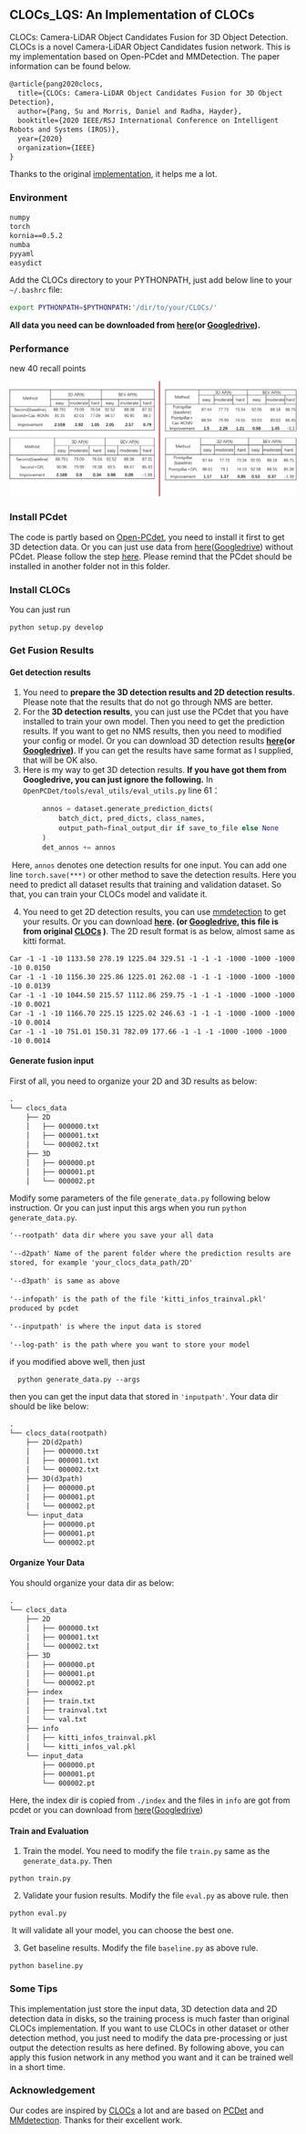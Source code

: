 ## CLOCs_LQS: An Implementation of CLOCs

CLOCs: Camera-LiDAR Object Candidates Fusion for 3D Object Detection. CLOCs is a novel Camera-LiDAR Object Candidates fusion network. This is my implementation based on Open-PCdet and MMDetection. The paper information can be found below. 

```
@article{pang2020clocs,
  title={CLOCs: Camera-LiDAR Object Candidates Fusion for 3D Object Detection},
  author={Pang, Su and Morris, Daniel and Radha, Hayder},
  booktitle={2020 IEEE/RSJ International Conference on Intelligent Robots and Systems (IROS)},
  year={2020}
  organization={IEEE}
}
```

Thanks to the original [implementation](https://github.com/pangsu0613/CLOCs), it helps me a lot. 

### Environment

```
numpy
torch
kornia==0.5.2
numba
pyyaml
easydict
```

Add the CLOCs directory to your PYTHONPATH, just add below line to your `~/.bashrc` file:

```bash
export PYTHONPATH=$PYTHONPATH:'/dir/to/your/CLOCs/'
```
**All data you need can be downloaded from [here](https://jbox.sjtu.edu.cn/l/U1EjFb)(or [Googledrive](https://drive.google.com/drive/folders/13h8452vcq0Wc-7p2BGMeJDpteHCDTdNs?usp=sharing)).**

### Performance

new 40 recall points

![Result](./Result.png)

### Install PCdet

The code is partly based on [Open-PCdet](https://github.com/open-mmlab/OpenPCDet), you need to install it first to get 3D detection data. Or you can just use data from [here](https://jbox.sjtu.edu.cn/l/U1EjFb)([Googledrive](https://drive.google.com/drive/folders/13h8452vcq0Wc-7p2BGMeJDpteHCDTdNs?usp=sharing)) without PCdet. Please follow the step [here](https://github.com/open-mmlab/OpenPCDet). Please remind that the PCdet should be installed in another folder not in this folder. 

### Install CLOCs
You can just run
```
python setup.py develop
```

### Get Fusion Results

#### Get detection results

1. You need to **prepare the 3D detection results and 2D detection results**. Please note that the results that do not go through NMS are better. 
2. For the **3D detection results**, you can just use the PCdet that you have installed to train your own model. Then you need to get the prediction results. If you want to get no NMS results, then you need to modified your config or model. Or you can download 3D detection results **[here](https://jbox.sjtu.edu.cn/l/OFgs7G)(or [Googledrive](https://drive.google.com/file/d/1tzajKim1Uh65zn4ABVHGC5TceK-IaWg_/view))**. If you can get the results have same format as I supplied, that will be OK also.
3. Here is my way to get 3D detection results. **If you have got them from Googledrive, you can just ignore the following.** In `OpenPCDet/tools/eval_utils/eval_utils.py` line 61：

```python
        annos = dataset.generate_prediction_dicts(
            batch_dict, pred_dicts, class_names,
            output_path=final_output_dir if save_to_file else None
        )
        det_annos += annos
```

​	Here, `annos` denotes one detection results for one input. You can add one line `torch.save(***)` or other method to save the detection results. Here you need to predict all dataset results that training and validation dataset. So that, you can train your CLOCs model and validate it.

4. You need to get 2D detection results, you can use [mmdetection](https://github.com/open-mmlab/mmdetection) to get your results. Or you can download **[here](https://jbox.sjtu.edu.cn/l/hFDjf2). (or [Googledrive](https://drive.google.com/file/d/11_OvYFpsK12bn_TRDElbYmnTqmvyfpG-/view), this file is from original [CLOCs](https://github.com/pangsu0613/CLOCs) )**. The 2D result format is as below, almost same as kitti format.

```
Car -1 -1 -10 1133.50 278.19 1225.04 329.51 -1 -1 -1 -1000 -1000 -1000 -10 0.0150 
Car -1 -1 -10 1156.30 225.86 1225.01 262.08 -1 -1 -1 -1000 -1000 -1000 -10 0.0139 
Car -1 -1 -10 1044.50 215.57 1112.86 259.75 -1 -1 -1 -1000 -1000 -1000 -10 0.0021 
Car -1 -1 -10 1166.70 225.15 1225.02 246.63 -1 -1 -1 -1000 -1000 -1000 -10 0.0014 
Car -1 -1 -10 751.01 150.31 782.09 177.66 -1 -1 -1 -1000 -1000 -1000 -10 0.0014 
```

#### Generate fusion input

First of all, you need to organize your 2D and 3D results as below:
```
.
└── clocs_data
    ├── 2D
    │   ├── 000000.txt
    │   ├── 000001.txt
    │   └── 000002.txt
    ├── 3D
    │   ├── 000000.pt
    │   ├── 000001.pt
    │   └── 000002.pt

```

Modify some parameters of the file `generate_data.py` following below instruction. Or you can just input this args when you run `python generate_data.py`.

```
'--rootpath' data dir where you save your all data

'--d2path' Name of the parent folder where the prediction results are stored, for example 'your_clocs_data_path/2D'

'--d3path' is same as above

'--infopath' is the path of the file 'kitti_infos_trainval.pkl' produced by pcdet

'--inputpath' is where the input data is stored

'--log-path' is the path where you want to store your model
```

if you modified above well, then just 

```
  python generate_data.py --args
```

then you can get the input data that stored in `'inputpath'`. Your data dir should be like below:
```
.
└── clocs_data(rootpath)
    ├── 2D(d2path)
    │   ├── 000000.txt
    │   ├── 000001.txt
    │   └── 000002.txt
    ├── 3D(d3path)
    │   ├── 000000.pt
    │   ├── 000001.pt
    │   └── 000002.pt
    └── input_data
        ├── 000000.pt
        ├── 000001.pt
        └── 000002.pt
```

#### Organize Your Data
You should organize your data dir as below:
```
.
└── clocs_data
    ├── 2D
    │   ├── 000000.txt
    │   ├── 000001.txt
    │   └── 000002.txt
    ├── 3D
    │   ├── 000000.pt
    │   ├── 000001.pt
    │   └── 000002.pt
    ├── index
    │   ├── train.txt
    │   ├── trainval.txt
    │   └── val.txt
    ├── info
    │   ├── kitti_infos_trainval.pkl
    │   └── kitti_infos_val.pkl
    └── input_data
        ├── 000000.pt
        ├── 000001.pt
        └── 000002.pt
```
Here, the index dir is copied from `./index` and the files in `info` are got from pcdet or you can download from [here](https://jbox.sjtu.edu.cn/l/U1EjFb)([Googledrive](https://drive.google.com/drive/folders/13h8452vcq0Wc-7p2BGMeJDpteHCDTdNs?usp=sharing))


#### Train and Evaluation

1. Train the model. You need to modify the file `train.py` same as the `generate_data.py`. Then

```
python train.py
```

2. Validate your fusion results. Modify the file `eval.py` as above rule.  then

```
python eval.py
```

​	It will validate all your model, you can choose the best one.

3. Get baseline results.  Modify the file `baseline.py` as above rule.

```
python baseline.py
```

### Some Tips

This implementation just store the input data, 3D detection data and 2D detection data in disks, so the training process is much faster than original CLOCs implementation. If you want to use CLOCs in other dataset or other detection method, you just need to modify the data pre-processing or just output the detection results as here defined. By following above, you can apply this fusion network in any method you want and it can be trained well in a short time.

### Acknowledgement

Our codes are inspired by [CLOCs](https://github.com/pangsu0613/CLOCs) a lot and are based on [PCDet](https://github.com/open-mmlab/OpenPCDet) and [MMdetection](https://github.com/open-mmlab/mmdetection). Thanks for their excellent work.



